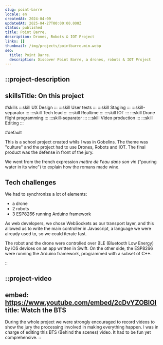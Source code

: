 ```yaml
---
slug: point-barre
locale: en
createdAt: 2024-04-09
updatedAt: 2025-04-27T00:00:00.000Z
status: published
title: Point Barre.
description: Drones, Robots & IOT Project
links: []
thumbnail: /img/projects/pointbarre.min.webp
seo:
  title: Point Barre.
  description: Discover Point Barre, a drones, robots & IOT Project
---
```


::project-description
---
skillsTitle: On this project
---
#skills
  :::skill
  UX Design
  :::
  :::skill
  User tests
  :::
  :::skill
  Staging
  :::
  :::skill-separator
  :::
  :::skill
  Tech lead
  :::
  :::skill
  Realtime
  :::
  :::skill
  IOT
  :::
  :::skill
  Drone flight programming
  :::
  :::skill-separator
  :::
  :::skill
  Video production
  :::
  :::skill
  Editing
  :::

#default

This is a school project created whils I was in Gobelins. The theme was "culture" and the project had to use Drones, Robots and IOT. The final product was the defense in front of the jury.

We went from the french expression *mettre de l'eau dans son vin* ("pouring water in its wine") to explain how the romans made wine.

## **Tech challenges**

We had to synchronize a lot of elements:

- a drone
- 2 robots
- 3 ESP8266 running Arduino framework

As web developers, we chose WebSockets as our transport layer, and this allowed us to write the main controller in Javascript, a language we were already used to, so we could iterate fast.

The robot and the drone were controlled over BLE (Bluetooth Low Energy) by iOS devices on an app written in Swift. On the other side, the ESP8266 were running the Arduino framework, programmed with a subset of C++.

::

::project-video
---
embed: https://www.youtube.com/embed/2cDvYZOBlOI
title: Watch the BTS
---
During the whole project we were strongly encouraged to record videos to show the jury the processing involved in making everything happen. I was in charge of editing this BTS (Behind the scenes) video. It had to be fun yet comprehensive.
::
